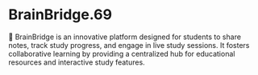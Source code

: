 # BrainBridge.69
🚀 BrainBridge is an innovative platform designed for students to share notes, track study progress, and engage in live study sessions. It fosters collaborative learning by providing a centralized hub for educational resources and interactive study features.

